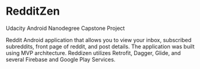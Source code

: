 # RedditZen  
Udacity Android Nanodegree Capstone Project

Reddit Android application that allows you to view your inbox, subscribed subreddits, front page of reddit, and post details. The application was built using MVP architecture. Reddizen utilizes Retrofit, Dagger, Glide, and several Firebase and Google Play Services.
